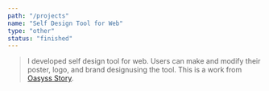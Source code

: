 ```yaml
---
path: "/projects"
name: "Self Design Tool for Web"
type: "other"
status: "finished"
---
```


> I developed self design tool for web. Users can make and modify their poster, logo, and brand designusing the tool. This is a work from [Oasyss Story](http://www.oasyss.co.kr).